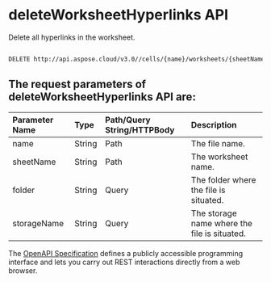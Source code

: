 # **deleteWorksheetHyperlinks API**

Delete all hyperlinks in the worksheet. 

```bash

DELETE http://api.aspose.cloud/v3.0//cells/{name}/worksheets/{sheetName}/hyperlinks

```

## The request parameters of **deleteWorksheetHyperlinks** API are: 

| Parameter Name | Type | Path/Query String/HTTPBody | Description | 
| :- | :- | :- |:- | 
|name|String|Path|The file name.|
|sheetName|String|Path|The worksheet name.|
|folder|String|Query|The folder where the file is situated.|
|storageName|String|Query|The storage name where the file is situated.|


The [OpenAPI Specification](https://reference.aspose.cloud/cells/#/HypelinksController/DeleteWorksheetHyperlinks) defines a publicly accessible programming interface and lets you carry out REST interactions directly from a web browser.
